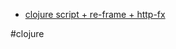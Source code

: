 - [clojure script + re-frame + http-fx](https://www.youtube.com/watch?v=yVb8PS6a4Mk&list=TLPQMTAwMjIwMjIOQ10p2gvCGw&index=1)




#clojure 